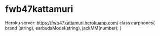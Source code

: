 # fwb47kattamuri

Heroku server: https://fwb47kattamuri.herokuapp.com/
class earphones{
brand (string), earbudsModel(string), jackMM(number);
}